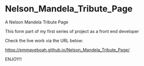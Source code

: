 # Nelson_Mandela_Tribute_Page
A Nelson Mandela Tribute Page


 This form part of my first series of project as a front end developer
 
 Check the live work via the URL below:
 
 https://emmayeboah.github.io/Nelson_Mandela_Tribute_Page/

ENJOY!!
